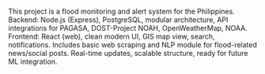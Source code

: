 <!-- Use this file to provide workspace-specific custom instructions to Copilot. For more details, visit https://code.visualstudio.com/docs/copilot/copilot-customization#_use-a-githubcopilotinstructionsmd-file -->

This project is a flood monitoring and alert system for the Philippines. Backend: Node.js (Express), PostgreSQL, modular architecture, API integrations for PAGASA, DOST-Project NOAH, OpenWeatherMap, NOAA. Frontend: React (web), clean modern UI, GIS map view, search, notifications. Includes basic web scraping and NLP module for flood-related news/social posts. Real-time updates, scalable structure, ready for future ML integration.
